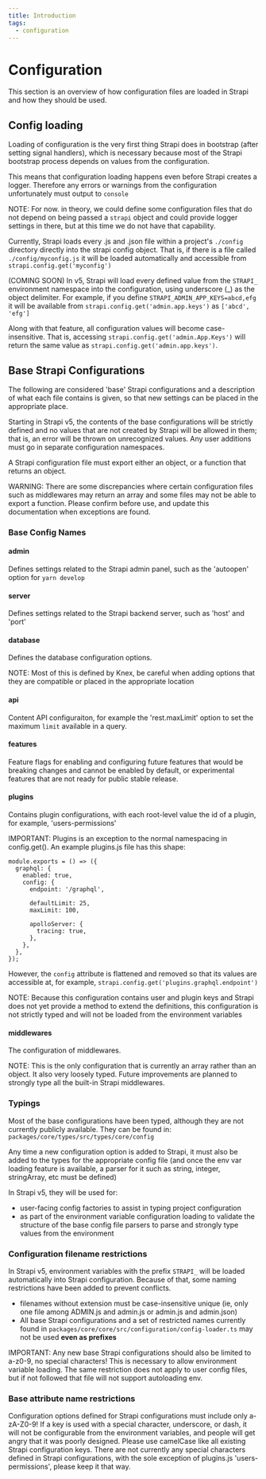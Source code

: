 ```yaml
---
title: Introduction
tags:
  - configuration
---
```


# Configuration

This section is an overview of how configuration files are loaded in Strapi and how they should be used.

## Config loading

Loading of configuration is the very first thing Strapi does in bootstrap (after setting signal handlers), which is necessary because most of the Strapi bootstrap process depends on values from the configuration.

This means that configuration loading happens even before Strapi creates a logger. Therefore any errors or warnings from the configuration unfortunately must output to `console`

NOTE: For now. in theory, we could define some configuration files that do not depend on being passed a `strapi` object and could provide logger settings in there, but at this time we do not have that capability.

Currently, Strapi loads every .js and .json file within a project's `./config` directory directly into the strapi config object. That is, if there is a file called `./config/myconfig.js` it will be loaded automatically and accessible from `strapi.config.get('myconfig')`

(COMING SOON) In v5, Strapi will load every defined value from the `STRAPI_` environment namespace into the configuration, using underscore (\_) as the object delimiter. For example, if you define `STRAPI_ADMIN_APP_KEYS=abcd,efg` it will be available from `strapi.config.get('admin.app.keys')` as `['abcd', 'efg']`

Along with that feature, all configuration values will become case-insensitive. That is, accessing `strapi.config.get('admin.App.Keys')` will return the same value as `strapi.config.get('admin.app.keys')`.

## Base Strapi Configurations

The following are considered 'base' Strapi configurations and a description of what each file contains is given, so that new settings can be placed in the appropriate place.

Starting in Strapi v5, the contents of the base configurations will be strictly defined and no values that are not created by Strapi will be allowed in them; that is, an error will be thrown on unrecognized values. Any user additions must go in separate configuration namespaces.

A Strapi configuration file must export either an object, or a function that returns an object.

WARNING: There are some discrepancies where certain configuration files such as middlewares may return an array and some files may not be able to export a function. Please confirm before use, and update this documentation when exceptions are found.

### Base Config Names

#### admin

Defines settings related to the Strapi admin panel, such as the 'autoopen' option for `yarn develop`

#### server

Defines settings related to the Strapi backend server, such as 'host' and 'port'

#### database

Defines the database configuration options.

NOTE: Most of this is defined by Knex, be careful when adding options that they are compatible or placed in the appropriate location

#### api

Content API configuraiton, for example the 'rest.maxLimit' option to set the maximum `limit` available in a query.

#### features

Feature flags for enabling and configuring future features that would be breaking changes and cannot be enabled by default, or experimental features that are not ready for public stable release.

#### plugins

Contains plugin configurations, with each root-level value the id of a plugin, for example, 'users-permissions'

IMPORTANT: Plugins is an exception to the normal namespacing in config.get(). An example plugins.js file has this shape:

```
module.exports = () => ({
  graphql: {
    enabled: true,
    config: {
      endpoint: '/graphql',

      defaultLimit: 25,
      maxLimit: 100,

      apolloServer: {
        tracing: true,
      },
    },
  },
});
```

However, the `config` attribute is flattened and removed so that its values are accessible at, for example, `strapi.config.get('plugins.graphql.endpoint')`

NOTE: Because this configuration contains user and plugin keys and Strapi does not yet provide a method to extend the definitions, this configuration is not strictly typed and will not be loaded from the environment variables

#### middlewares

The configuration of middlewares.

NOTE: This is the only configuration that is currently an array rather than an object. It also very loosely typed. Future improvements are planned to strongly type all the built-in Strapi middlewares.

### Typings

Most of the base configurations have been typed, although they are not currently publicly available. They can be found in: `packages/core/types/src/types/core/config`

Any time a new configuration option is added to Strapi, it must also be added to the types for the appropriate config file (and once the env var loading feature is available, a parser for it such as string, integer, stringArray, etc must be defined)

In Strapi v5, they will be used for:

- user-facing config factories to assist in typing project configuration
- as part of the environment variable configuration loading to validate the structure of the base config file parsers to parse and strongly type values from the environment

### Configuration filename restrictions

In Strapi v5, environment variables with the prefix `STRAPI_` will be loaded automatically into Strapi configuration. Because of that, some naming restrictions have been added to prevent conflicts.

- filenames without extension must be case-insensitive unique (ie, only one file among ADMIN.js and admin.js or admin.js and admin.json)
- All base Strapi configurations and a set of restricted names currently found in `packages/core/core/src/configuration/config-loader.ts` may not be used **even as prefixes**

IMPORTANT: Any new base Strapi configurations should also be limited to a-z0-9, no special characters! This is necessary to allow environment variable loading. The same restriction does not apply to user config files, but if not followed that file will not support autoloading env.

### Base attribute name restrictions

Configuration options defined for Strapi configurations must include only a-zA-Z0-9! If a key is used with a special character, underscore, or dash, it will not be configurable from the environment variables, and people will get angry that it was poorly designed. Please use camelCase like all existing Strapi configuration keys. There are not currently any special characters defined in Strapi configurations, with the sole exception of plugins.js 'users-permissions', please keep it that way.
